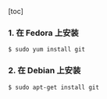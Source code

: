 [toc]

### 1. 在 Fedora 上安装

```shell
$ sudo yum install git
```

### 2. 在 Debian 上安装

```shell
$ sudo apt-get install git
```

